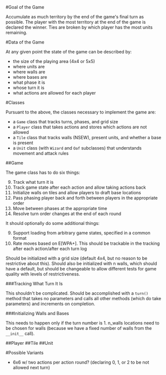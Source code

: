 #Goal of the Game

Accumulate as much territory by the end of the game's final turn as possible. The player with the most territory at the end of the game is declared the winner. Ties are broken by which player has the most units remaining.

#Data of the Game

At any given point the state of the game can be described by:

- the size of the playing area (4x4 or 5x5)
- where units are
- where walls are
- where bases are
- what phase it is
- whose turn it is
- what actions are allowed for each player

#Classes

Pursuant to the above, the classes necessary to implement the game are:

- a `Game` class that tracks turns, phases, and grid size
- a `Player` class that takes actions and stores which actions are not allowed
- a `Tile` class that tracks walls (NSEW), present units, and whether a base is present
- a `Unit` class (with `Wizard` and `Oaf` subclasses) that understands movement and attack rules

##Game

The game class has to do six things:

9. Track what turn it is
9. Track game state after each action and allow taking actions back
9. Initialize walls on tiles and allow players to draft base locations
9. Pass phasing player back and forth between players in the appropriate order
9. Move between phases at the appropriate time
9. Resolve turn order changes at the end of each round

It should optionally do some additional things:

9. Support loading from arbitrary game states, specified in a common format
9. Rate moves based on E[WPA+]. This should be trackable in the tracking after each action/after each turn log

Should be initialized with a grid size (default 4x4, but no reason to be restrictive about this). Should also be initialized with n walls, which should have a default, but should be changeable to allow different tests for game quality with levels of restrictiveness.

###Tracking What Turn It Is

This shouldn't be complicated. Should be accomplished with a `turn()` method that takes no parameters and calls all other methods (which do take parameters) and increments on completion.

###Initializing Walls and Bases

This needs to happen only if the turn number is 1. n_walls locations need to be chosen for walls (because we have a fixed number of walls from the `__init__` call).

##Player
##Tile
##Unit

#Possible Variants

- 6x6 w/ two actions per action round? (declaring 0, 1, or 2 to be not allowed next turn)
